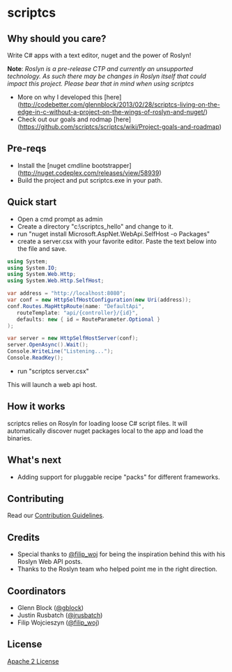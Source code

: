 # scriptcs

## Why should you care?
Write C# apps with a text editor, nuget and the power of Roslyn!

**Note**: *Roslyn is a pre-release CTP and currently an unsupported technology. As such there may be changes in Roslyn itself that could impact this project. Please bear that in mind when using scriptcs*

* More on why I developed this [here] (http://codebetter.com/glennblock/2013/02/28/scriptcs-living-on-the-edge-in-c-without-a-project-on-the-wings-of-roslyn-and-nuget/)
* Check out our goals and rodmap [here] (https://github.com/scriptcs/scriptcs/wiki/Project-goals-and-roadmap)

## Pre-reqs
* Install the [nuget cmdline bootstrapper] (http://nuget.codeplex.com/releases/view/58939)
* Build the project and put scriptcs.exe in your path.

## Quick start
* Open a cmd prompt as admin
* Create a directory "c:\scriptcs_hello" and change to it.
* run "nuget install Microsoft.AspNet.WebApi.SelfHost -o Packages"
* create a server.csx with your favorite editor. Paste the text below into the file and save.

```csharp
using System;
using System.IO;
using System.Web.Http;
using System.Web.Http.SelfHost;

var address = "http://localhost:8080";
var conf = new HttpSelfHostConfiguration(new Uri(address));
conf.Routes.MapHttpRoute(name: "DefaultApi",
   routeTemplate: "api/{controller}/{id}",
   defaults: new { id = RouteParameter.Optional }
);

var server = new HttpSelfHostServer(conf);
server.OpenAsync().Wait();
Console.WriteLine("Listening...");
Console.ReadKey();
```
* run "scriptcs server.csx"

This will launch a web api host.

## How it works
scriptcs relies on Rosyln for loading loose C# script files. It will automatically discover nuget packages local to the app and load the binaries.

## What's next
* Adding support for pluggable recipe "packs" for different frameworks.

## Contributing
Read our [Contribution Guidelines](https://github.com/scriptcs/scriptcs/blob/master/CONTRIBUTING.md). 

## Credits
* Special thanks to [@filip_woj](http://twitter.com/filip_woj) for being the inspiration behind this with his Roslyn Web API posts.
* Thanks to the Roslyn team who helped point me in the right direction.

## Coordinators
* Glenn Block ([@gblock](https://twitter.com/gblock))
* Justin Rusbatch ([@jrusbatch](https://twitter.com/jrusbatch))
* Filip Wojcieszyn ([@filip_woj](https://twitter.com/filip_woj))

## License 
[Apache 2 License](https://github.com/scriptcs/scriptcs/blob/master/LICENSE.md)


